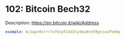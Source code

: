 # 102: Bitcoin Bech32

Description: https://en.bitcoin.it/wiki/Address

```yaml
example: bc1qar0srrr7xfkvy5l643lydnw9re59gtzzwf5mdq
```
